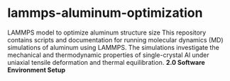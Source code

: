 # lammps-aluminum-optimization
LAMMPS model to optimize aluminum structure size
This repository contains scripts and documentation for running molecular dynamics (MD) simulations of aluminum using LAMMPS.
The simulations investigate the mechanical and thermodynamic properties of single-crystal Al under uniaxial tensile deformation and thermal equilibration.
**2.0 Software Environment Setup**
